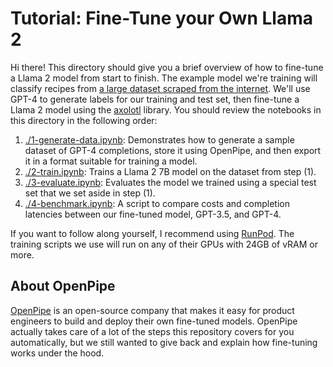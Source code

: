 # Tutorial: Fine-Tune your Own Llama 2

Hi there! This directory should give you a brief overview of how to fine-tune a Llama 2 model from start to finish. The example model we're training will classify recipes from [a large dataset scraped from the internet](https://www.kaggle.com/datasets/wilmerarltstrmberg/recipe-dataset-over-2m). We'll use GPT-4 to generate labels for our training and test set, then fine-tune a Llama 2 model using the [axolotl](https://github.com/OpenAccess-AI-Collective/axolotl) library. You should review the notebooks in this directory in the following order:

1. [./1-generate-data.ipynb](./1-generate-data.ipynb): Demonstrates how to generate a sample dataset of GPT-4 completions, store it using OpenPipe, and then export it in a format suitable for training a model.
2. [./2-train.ipynb](./2-train.ipynb): Trains a Llama 2 7B model on the dataset from step (1).
3. [./3-evaluate.ipynb](./3-evaluate.ipynb): Evaluates the model we trained using a special test set that we set aside in step (1).
4. [./4-benchmark.ipynb](./4-benchmark.ipynb): A script to compare costs and completion latencies between our fine-tuned model, GPT-3.5, and GPT-4.

If you want to follow along yourself, I recommend using [RunPod](https://www.runpod.io/). The training scripts we use will run on any of their GPUs with 24GB of vRAM or more.

## About OpenPipe

[OpenPipe](https://openpipe.ai) is an open-source company that makes it easy for product engineers to build and deploy their own fine-tuned models. OpenPipe actually takes care of a lot of the steps this repository covers for you automatically, but we still wanted to give back and explain how fine-tuning works under the hood.